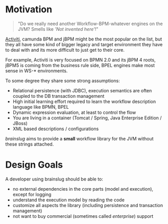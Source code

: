 # Motivation

> "Do we really need another Workflow-BPM-whatever engines on the JVM? Smells like *'Not invented here'*!"

[Activiti](http://activiti.org), camunda BPM and jBPM might be the most popular on the list, but they all have some kind of bigger legacy and target environment 
they have to deal with and its more difficult to just get to their core. 

For example, Activiti is very focused on BPMN 2.0 and its jBPM 4 roots, jBPM5 is coming from the business rule side, 
BPEL engines make most sense in WS-* environments.

To some degree they share some strong assumptions:

* Relational persistence (with JDBC), execution semantics are often coupled to the DB transaction management
* High initial learning effort required to learn the workflow description language like BPMN, BPEL
* Dynamic expression evaluation, at least to control the flow
* You are living in a container (Tomcat / Spring, Java Enterprise Edition / JBoss)
* XML based descriptions / configurations

*brainslug* aims to provide a **small** workflow library for the JVM without these strings attached.

# Design Goals

A developer using brainslug should be able to:

* no external dependencies in the core parts (model and execution), except for logging  
* understand the execution model by reading the code
* customize all aspects the library (including persistence and transaction management)
* not want to buy commercial (sometimes called *enterprise*) support
